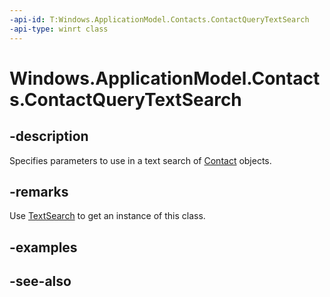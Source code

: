 ```yaml
---
-api-id: T:Windows.ApplicationModel.Contacts.ContactQueryTextSearch
-api-type: winrt class
---
```


<!-- Class syntax.
public class ContactQueryTextSearch : Windows.ApplicationModel.Contacts.IContactQueryTextSearch
-->

# Windows.ApplicationModel.Contacts.ContactQueryTextSearch

## -description
Specifies parameters to use in a text search of [Contact](contact.md) objects.

## -remarks
Use [TextSearch](contactqueryoptions_textsearch.md) to get an instance of this class.

## -examples

## -see-also
